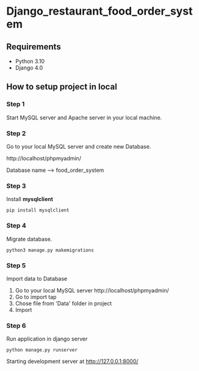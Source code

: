 # Django_restaurant_food_order_system

## Requirements
- Python 3.10
- Django 4.0

## How to setup project in local
### Step 1
Start MySQL server and Apache server in your local machine.

### Step 2
Go to your local MySQL server and create new Database.

http://localhost/phpmyadmin/

Database name --> food_order_system

### Step 3

Install **mysqlclient**
```powershel
pip install mysqlclient
```

### Step 4
Migrate database.
```powershel
python3 manage.py makemigrations 
```

### Step 5
Import data to Database


1. Go to your local MySQL server http://localhost/phpmyadmin/
2. Go to import tap
3. Chose file from 'Data' folder in project
4. Import

### Step 6
Run application in django server
```powershel
python manage.py runserver
```
Starting development server at http://127.0.0.1:8000/